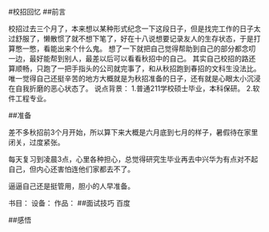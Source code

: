 #校招回忆
##前言

校招过去三个月了，本来想以某种形式纪念一下这段日子，但是找完工作的日子太过舒服了，懒散惯了就不想下笔了，好在十八说想要记录友人的生存状态，于是打算憋一憋，看能出来个什么鬼。
想了一下就把自己觉得帮助到自己的部分都念叨一边，最好能帮到别人，最差以后可以看看秋招中的自己。
其实自己校招的路还算顺畅，只跑了一把手指头的公司就完事了，和从秋招跑到春招的文科生没法比。唯一觉得自己还挺辛苦的地方大概就是为秋招准备的日子，还有就是心眼太小沉浸在自我折磨的恶心状态了。
说点背景：
1.普通211学校硕士毕业，本科保研。
2.软件工程专业。

##准备

差不多秋招前3个月开始，所以算下来大概是六月底到七月的样子，暑假待在家里闭关，过度紧张。

每天复习到凌晨3点，心里各种担心，总觉得研究生毕业再去中兴华为有点对不起自己，但内心还害怕连他们家都去不了。

逼逼自己还是挺管用，胆小的人早准备。

书目：
设备：
作品：
##面试技巧
百度

##感悟

